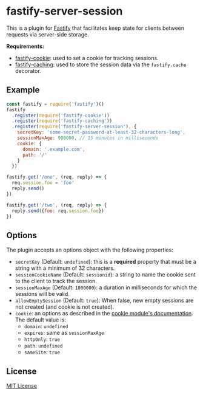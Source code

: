 # fastify-server-session

This is a plugin for [Fastify](https://fastify.io/) that facilitates keep state
for clients between requests via server-side storage.

**Requirements:**

+ [fastify-cookie](https://www.npmjs.com/package/fastify-cookie): used to set
a cookie for tracking sessions.
+ [fastify-caching](https://www.npmjs.com/package/fastify-caching): used to
store the session data via the `fastify.cache` decorator.

## Example

```js
const fastify = require('fastify')()
fastify
  .register(require('fastify-cookie'))
  .register(require('fastify-caching'))
  .register(require('fastify-server-session'), {
    secretKey: 'some-secret-password-at-least-32-characters-long',
    sessionMaxAge: 900000, // 15 minutes in milliseconds
    cookie: {
      domain: '.example.com',
      path: '/'
    }
  })

fastify.get('/one', (req, reply) => {
  req.session.foo = 'foo'
  reply.send()
})

fastify.get('/two', (req, reply) => {
  reply.send({foo: req.session.foo})
})
```

## Options

The plugin accepts an options object with the following properties:

+ `secretKey` (Default: `undefined`): this is a **required** property that must
be a string with a minimum of 32 characters.
+ `sessionCookieName` (Default: `sessionid`): a string to name the cookie sent
to the client to track the session.
+ `sessionMaxAge` (Default: `1800000`): a duration in milliseconds for which
the sessions will be valid.
+ `allowEmptySession` (Default: `true`): When false, new empty sessions are not created (and cookie is not created).
+ `cookie`: an options as described in the [cookie module's documentation][cookiedoc].
The default value is:
    * `domain`: `undefined`
    * `expires`: same as `sessionMaxAge`
    * `httpOnly`: `true`
    * `path`: `undefined`
    * `sameSite`: `true`

[cookiedoc]: https://www.npmjs.com/package/cookie#options-1

## License

[MIT License](http://jsumners.mit-license.org/)
